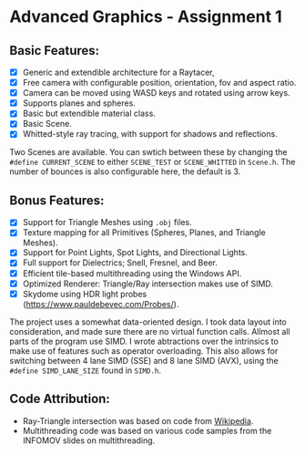 # Advanced Graphics - Assignment 1

## Basic Features:
- [x] Generic and extendible architecture for a Raytacer,
- [x] Free camera with configurable position, orientation, fov and aspect ratio.
- [x] Camera can be moved using WASD keys and rotated using arrow keys.
- [x] Supports planes and spheres.
- [x] Basic but extendible material class.
- [x] Basic Scene.
- [x] Whitted-style ray tracing, with support for shadows and reflections.

Two Scenes are available. You can swtich between these by changing the `#define CURRENT_SCENE` to either `SCENE_TEST` or `SCENE_WHITTED` in `Scene.h`. The number of bounces is also configurable here, the default is 3.

## Bonus Features:
- [x] Support for Triangle Meshes using `.obj` files.
- [x] Texture mapping for all Primitives (Spheres, Planes, and Triangle Meshes).
- [x] Support for Point Lights, Spot Lights, and Directional Lights.
- [x] Full support for Dielectrics; Snell, Fresnel, and Beer.
- [x] Efficient tile-based multithreading using the Windows API.
- [x] Optimized Renderer: Triangle/Ray intersection makes use of SIMD.
- [x] Skydome using HDR light probes (https://www.pauldebevec.com/Probes/).

The project uses a somewhat data-oriented design. I took data layout into consideration, and made sure there are no virtual function calls. Allmost all parts of the program use SIMD. I wrote abtractions over the intrinsics to make use of features such as operator overloading. This also allows for switching between 4 lane SIMD (SSE) and 8 lane SIMD (AVX), using the `#define SIMD_LANE_SIZE` found in `SIMD.h`.

## Code Attribution:
- Ray-Triangle intersection was based on code from [Wikipedia](https://en.wikipedia.org/wiki/M%C3%B6ller%E2%80%93Trumbore_intersection_algorithm). 
- Multithreading code was based on various code samples from the INFOMOV slides on multithreading.
